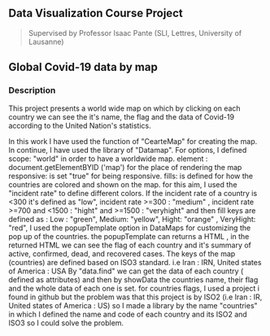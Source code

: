 ## Data Visualization Course Project
 > Supervised by Professor Isaac Pante (SLI, Lettres, University of Lausanne)
 
 

## Global Covid-19 data by map

### Description 
This project presents a world wide map on which by clicking on each country we can see the it's name, the flag and the data of Covid-19 according to the United Nation's statistics. 


In this work I have used the function of  "CearteMap" for creating the map. In continue, I have used the library of "Datamap". For options, I defined 
scope: "world" in order to have a worldwide map.
element : document.getElementBYID ('map') for the place of rendering the map 
responsive: is set "true" for being responsive.
fills: is defined for how the countries are colored and shown on the map. for this aim, I used the "incident rate" to define different colors. If the incident rate of a country 
is <300  it's defined as "low", incident rate >=300 : "medium" , incident rate >=700 and <1500 : "hight"  and >=1500 : "veryhight"
and then fill keys are defined as : 
Low : "green", 
Medium: "yellow",
Hight: "orange" ,
VeryHight: "red", 
I used the popupTemplate option in DataMaps for customizing the pop up of the countries. 
the popupTemplate can returns a HTML ,  in the returned HTML we can see the flag of each country and it's summary of active, confirmed, dead, and recovered cases. 
The keys of the map (countries) are defined based on ISO3 standard. 
i.e Iran : IRN, United states of America : USA
By "data.find" we can get the data of each country ( defined as attributes) and then by showData the countries name, their flag and the whole data of each one is set.
for countries flags, I used a project i found in github but the problem was that this project is by ISO2 (i.e Iran : IR, United states of America : US) 
so I made a library by the name "countries" in which I defined the name and code of each country and its ISO2 and ISO3 so I could solve the problem. 
